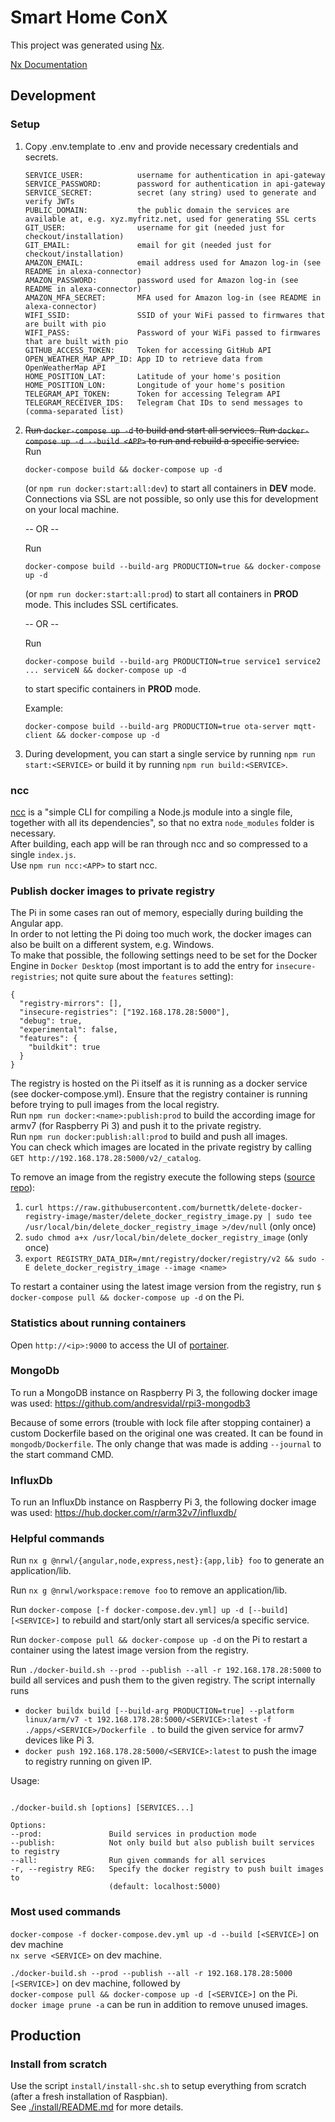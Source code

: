 # Smart Home ConX

This project was generated using [Nx](https://nx.dev).

[Nx Documentation](https://nx.dev/angular)

## Development

### Setup

1. Copy .env.template to .env and provide necessary credentials and secrets.  

       SERVICE_USER:            username for authentication in api-gateway  
       SERVICE_PASSWORD:        password for authentication in api-gateway  
       SERVICE_SECRET:          secret (any string) used to generate and verify JWTs  
       PUBLIC_DOMAIN:           the public domain the services are available at, e.g. xyz.myfritz.net, used for generating SSL certs  
       GIT_USER:                username for git (needed just for checkout/installation)  
       GIT_EMAIL:               email for git (needed just for checkout/installation)  
       AMAZON_EMAIL:            email address used for Amazon log-in (see README in alexa-connector)  
       AMAZON_PASSWORD:         password used for Amazon log-in (see README in alexa-connector)  
       AMAZON_MFA_SECRET:       MFA used for Amazon log-in (see README in alexa-connector)  
       WIFI_SSID:               SSID of your WiFi passed to firmwares that are built with pio  
       WIFI_PASS:               Password of your WiFi passed to firmwares that are built with pio  
       GITHUB_ACCESS_TOKEN:     Token for accessing GitHub API  
       OPEN_WEATHER_MAP_APP_ID: App ID to retrieve data from OpenWeatherMap API  
       HOME_POSITION_LAT:       Latitude of your home's position  
       HOME_POSITION_LON:       Longitude of your home's position  
       TELEGRAM_API_TOKEN:      Token for accessing Telegram API  
       TELEGRAM_RECEIVER_IDS:   Telegram Chat IDs to send messages to (comma-separated list)  
2. ~~Run `docker-compose up -d` to build and start all services. Run `docker-compose up -d --build <APP>` to run and rebuild a specific service.~~  
   Run

       docker-compose build && docker-compose up -d

   (or `npm run docker:start:all:dev`) to start all containers in **DEV** mode. Connections via SSL are not possible, so only use this for development on your local machine.

   -- OR --

   Run

       docker-compose build --build-arg PRODUCTION=true && docker-compose up -d

   (or `npm run docker:start:all:prod`) to start all containers in **PROD** mode. This includes SSL certificates.

   -- OR --

   Run

       docker-compose build --build-arg PRODUCTION=true service1 service2 ... serviceN && docker-compose up -d

   to start specific containers in **PROD** mode.

   Example:

       docker-compose build --build-arg PRODUCTION=true ota-server mqtt-client && docker-compose up -d

3. During development, you can start a single service by running `npm run start:<SERVICE>` or build it by running `npm run build:<SERVICE>`.

### ncc

[ncc](https://github.com/vercel/ncc) is a "simple CLI for compiling a Node.js module into a single file, together with all its dependencies", so that no extra `node_modules` folder is necessary.  
After building, each app will be ran through ncc and so compressed to a single `index.js`.  
Use `npm run ncc:<APP>` to start ncc.

### Publish docker images to private registry

The Pi in some cases ran out of memory, especially during building the Angular app.  
In order to not letting the Pi doing too much work, the docker images can also be built on a different system, e.g. Windows.  
To make that possible, the following settings need to be set for the Docker Engine in `Docker Desktop` (most important is to add the entry for `insecure-registries`; not quite sure about the `features` setting):  

```
{
  "registry-mirrors": [],
  "insecure-registries": ["192.168.178.28:5000"],
  "debug": true,
  "experimental": false,
  "features": {
    "buildkit": true
  }
}
```

The registry is hosted on the Pi itself as it is running as a docker service (see docker-compose.yml). Ensure that the registry container is running before trying to pull images from the local registry.  
Run `npm run docker:<name>:publish:prod` to build the according image for armv7 (for Raspberry Pi 3) and push it to the private registry.  
Run `npm run docker:publish:all:prod` to build and push all images.  
You can check which images are located in the private registry by calling `GET http://192.168.178.28:5000/v2/_catalog`.  

To remove an image from the registry execute the following steps ([source repo](https://github.com/burnettk/delete-docker-registry-image)):  
1. `curl https://raw.githubusercontent.com/burnettk/delete-docker-registry-image/master/delete_docker_registry_image.py | sudo tee /usr/local/bin/delete_docker_registry_image >/dev/null` (only once)
2. `sudo chmod a+x /usr/local/bin/delete_docker_registry_image` (only once)
3. `export REGISTRY_DATA_DIR=/mnt/registry/docker/registry/v2 && sudo -E delete_docker_registry_image --image <name>`

To restart a container using the latest image version from the registry, run `$ docker-compose pull && docker-compose up -d` on the Pi.

### Statistics about running containers

Open `http://<ip>:9000` to access the UI of [portainer](https://www.portainer.io/).

### MongoDb

To run a MongoDB instance on Raspberry Pi 3, the following docker image was used: https://github.com/andresvidal/rpi3-mongodb3  

Because of some errors (trouble with lock file after stopping container) a custom Dockerfile based on the original one was created. It can be found in `mongodb/Dockerfile`. The only change that was made is adding `--journal` to the start command CMD.  

### InfluxDb

To run an InfluxDb instance on Raspberry Pi 3, the following docker image was used: https://hub.docker.com/r/arm32v7/influxdb/  

### Helpful commands

Run `nx g @nrwl/{angular,node,express,nest}:{app,lib} foo` to generate an application/lib.

Run `nx g @nrwl/workspace:remove foo` to remove an application/lib.

Run `docker-compose [-f docker-compose.dev.yml] up -d [--build] [<SERVICE>]` to rebuild and start/only start all services/a specific service.

Run `docker-compose pull && docker-compose up -d` on the Pi to restart a container using the latest image version from the registry.

Run `./docker-build.sh --prod --publish --all -r 192.168.178.28:5000` to build all services and push them to the given registry. The script internally runs
  - `docker buildx build [--build-arg PRODUCTION=true] --platform linux/arm/v7 -t 192.168.178.28:5000/<SERVICE>:latest -f ./apps/<SERVICE>/Dockerfile .` to build the given service for armv7 devices like Pi 3.
  - `docker push 192.168.178.28:5000/<SERVICE>:latest` to push the image to registry running on given IP.

Usage:
```

./docker-build.sh [options] [SERVICES...]

Options:
--prod:               Build services in production mode
--publish:            Not only build but also publish built services to registry
--all:                Run given commands for all services
-r, --registry REG:   Specify the docker registry to push built images to
                      (default: localhost:5000)
```

### Most used commands

`docker-compose -f docker-compose.dev.yml up -d --build [<SERVICE>]` on dev machine  
`nx serve <SERVICE>` on dev machine.

`./docker-build.sh --prod --publish --all -r 192.168.178.28:5000 [<SERVICE>]` on dev machine, followed by  
`docker-compose pull && docker-compose up -d [<SERVICE>]` on the Pi.  
`docker image prune -a` can be run in addition to remove unused images.  

## Production

### Install from scratch

Use the script `install/install-shc.sh` to setup everything from scratch (after a fresh installation of Raspbian).  
See [./install/README.md](./install/README.md) for more details. 